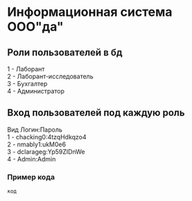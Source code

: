 # Информационная система ООО"да"

## Роли пользователей в бд
1 - Лаборант  
2 - Лаборант-исследователь  
3 - Бухгалтер  
4 - Администратор  
## Вход пользователей под каждую роль
Вид Логин:Пароль  
1 - chacking0:4tzqHdkqzo4  
2 - nmably1:ukM0e6  
3 - dclarageg:Yp59ZIDnWe  
4 - Admin:Admin
### Пример кода
```
код
```
